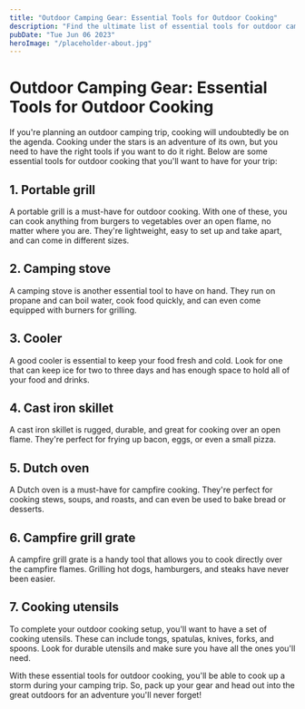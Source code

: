 ```yaml
---
title: "Outdoor Camping Gear: Essential Tools for Outdoor Cooking"
description: "Find the ultimate list of essential tools for outdoor camping cooking. Get ready for your outdoor adventure with the best gear available."
pubDate: "Tue Jun 06 2023"
heroImage: "/placeholder-about.jpg"
---
```


# Outdoor Camping Gear: Essential Tools for Outdoor Cooking

If you&#39;re planning an outdoor camping trip, cooking will undoubtedly be on the agenda. Cooking under the stars is an adventure of its own, but you need to have the right tools if you want to do it right. Below are some essential tools for outdoor cooking that you&#39;ll want to have for your trip:

## 1. Portable grill

A portable grill is a must-have for outdoor cooking. With one of these, you can cook anything from burgers to vegetables over an open flame, no matter where you are. They&#39;re lightweight, easy to set up and take apart, and can come in different sizes.

## 2. Camping stove

A camping stove is another essential tool to have on hand. They run on propane and can boil water, cook food quickly, and can even come equipped with burners for grilling.

## 3. Cooler

A good cooler is essential to keep your food fresh and cold. Look for one that can keep ice for two to three days and has enough space to hold all of your food and drinks.

## 4. Cast iron skillet

A cast iron skillet is rugged, durable, and great for cooking over an open flame. They&#39;re perfect for frying up bacon, eggs, or even a small pizza.

## 5. Dutch oven

A Dutch oven is a must-have for campfire cooking. They&#39;re perfect for cooking stews, soups, and roasts, and can even be used to bake bread or desserts.

## 6. Campfire grill grate

A campfire grill grate is a handy tool that allows you to cook directly over the campfire flames. Grilling hot dogs, hamburgers, and steaks have never been easier.

## 7. Cooking utensils

To complete your outdoor cooking setup, you&#39;ll want to have a set of cooking utensils. These can include tongs, spatulas, knives, forks, and spoons. Look for durable utensils and make sure you have all the ones you&#39;ll need.

With these essential tools for outdoor cooking, you&#39;ll be able to cook up a storm during your camping trip. So, pack up your gear and head out into the great outdoors for an adventure you&#39;ll never forget!